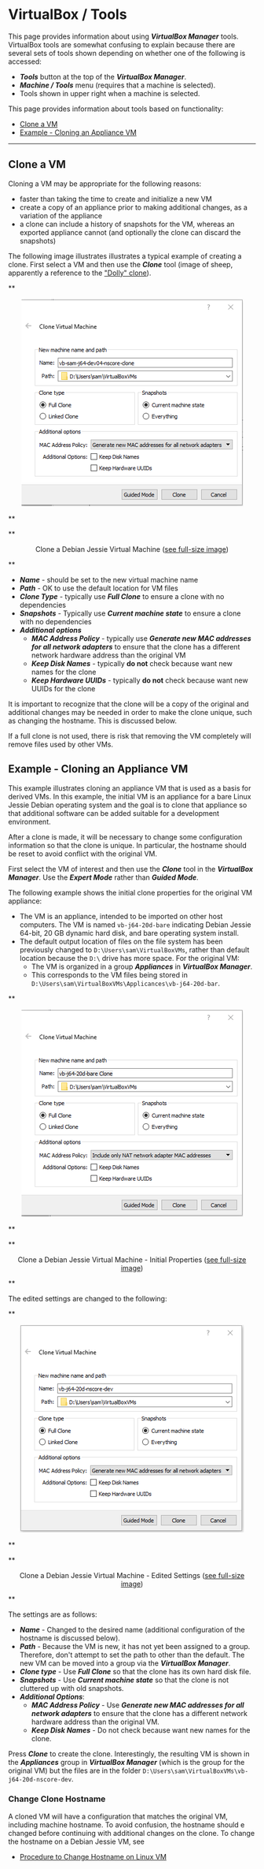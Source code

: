 # VirtualBox / Tools #

This page provides information about using ***VirtualBox Manager*** tools.
VirtualBox tools are somewhat confusing to explain because there are several sets of tools shown
depending on whether one of the following is accessed:

* ***Tools*** button at the top of the ***VirtualBox Manager***.
* ***Machine / Tools*** menu (requires that a machine is selected).
* Tools shown in upper right when a machine is selected.

This page provides information about tools based on functionality:

* [Clone a VM](#clone-a-vm)
* [Example - Cloning an Appliance VM](#example-cloning-an-appliance-vm)

------------------------

## Clone a VM ##

Cloning a VM may be appropriate for the following reasons:

* faster than taking the time to create and initialize a new VM
* create a copy of an appliance prior to making additional changes,
as a variation of the appliance
* a clone can include a history of snapshots for the VM,
whereas an exported appliance cannot
(and optionally the clone can discard the snapshots)

The following image illustrates illustrates a typical example of creating a clone.
First select a VM and then use the ***Clone*** tool (image of sheep, apparently a reference to the 
["Dolly" clone](https://en.wikipedia.org/wiki/Dolly_(sheep))).

**<p style="text-align: center;">
![clone](images/clone.png)
</p>**

**<p style="text-align: center;">
Clone a Debian Jessie Virtual Machine (<a href="../images/clone.png">see full-size image</a>)
</p>**

* ***Name*** - should be set to the new virtual machine name
* ***Path*** - OK to use the default location for VM files
* ***Clone Type*** - typically use ***Full Clone*** to ensure a clone with no dependencies
* ***Snapshots*** - Typically use ***Current machine state*** to ensure a clone with no dependencies
* ***Additional options***
	+ ***MAC Address Policy*** - typically use ***Generate new MAC addresses for all network adapters***
	to ensure that the clone has a different network hardware address than the original VM
	+ ***Keep Disk Names*** - typically **do not** check because want new names for the clone
	+ ***Keep Hardware UUIDs*** - typically **do not** check because want new UUIDs for the clone

It is important to recognize that the clone will be a copy of the original and additional changes
may be needed in order to make the clone unique, such as changing the hostname.
This is discussed below.

If a full clone is not used, there is risk that removing the VM completely will remove files used by other VMs.

## Example - Cloning an Appliance VM ##

This example illustrates cloning an appliance VM that is used as a basis for derived VMs.
In this example, the initial VM is an appliance for a bare Linux Jessie Debian operating system and the
goal is to clone that appliance so that additional software can be added suitable for a development environment.

After a clone is made, it will be necessary to change some configuration information so that the clone
is unique.  In particular, the hostname should be reset to avoid conflict with the original VM.

First select the VM of interest and then use the ***Clone*** tool in the ***VirtualBox Manager***.
Use the ***Expert Mode*** rather than ***Guided Mode***.

The following example shows the initial clone properties for the original VM appliance:

* The VM is an appliance, intended to be imported on other host computers.
The VM is named `vb-j64-20d-bare` indicating Debian Jessie 64-bit, 20 GB dynamic hard disk,
and bare operating system install.
* The default output location of files on the file system has been previously changed
to `D:\Users\sam\VirtualBoxVMs`,
rather than default location because the `D:\` drive has more space.
For the original VM:
	+ The VM is organized in a group ***Appliances*** in ***VirtualBox Manager***.
	+ This corresponds to the VM files being stored in
	`D:\Users\sam\VirtualBoxVMs\Applicances\vb-j64-20d-bar`.

**<p style="text-align: center;">
![clone](images/clone-bare1.png)
</p>**

**<p style="text-align: center;">
Clone a Debian Jessie Virtual Machine - Initial Properties (<a href="../images/bare1.png">see full-size image</a>)
</p>**

The edited settings are changed to the following:

**<p style="text-align: center;">
![clone](images/clone-bare2.png)
</p>**

**<p style="text-align: center;">
Clone a Debian Jessie Virtual Machine - Edited Settings (<a href="../images/clone-bare2.png">see full-size image</a>)
</p>**

The settings are as follows:

* ***Name*** - Changed to the desired name (additional configuration of the hostname is discussed below).
* ***Path*** - Because the VM is new, it has not yet been assigned to a group.
Therefore, don't attempt to set the path to other than the default.
The new VM can be moved into a group via the ***VirtualBox Manager***.
* ***Clone type*** - Use ***Full Clone*** so that the clone has its own hard disk file.
* ***Snapshots*** - Use ***Current machine state*** so that the clone is not cluttered up with old snapshots.
* ***Additional Options***:
	+ ***MAC Address Policy*** - Use ***Generate new MAC addresses for all network adapters***
	to ensure that the clone has a different network hardware address than the original VM.
	+ ***Keep Disk Names*** - Do not check because want new names for the clone.

Press ***Clone*** to create the clone.
Interestingly, the resulting VM is shown in the ***Appliances*** group in ***VirtualBox Manager***
(which is the group for the original VM)
but the files are in the folder `D:\Users\sam\VirtualBoxVMs\vb-j64-20d-nscore-dev`.

### Change Clone Hostname ###

A cloned VM will have a configuration that matches the original VM, including machine hostname.
To avoid confusion, the hostname should e changed before continuing with additional changes on the clone.
To change the hostname on a Debian Jessie VM, see

* [Procedure to Change Hostname on Linux VM](../procedures/procedures.md#procedure-to-change-hostname-on-linux-vm)

